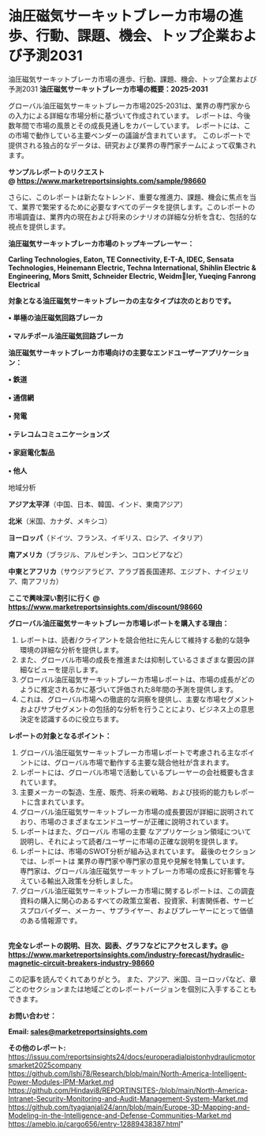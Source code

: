 # 油圧磁気サーキットブレーカ市場の進歩、行動、課題、機会、トップ企業および予測2031
油圧磁気サーキットブレーカ市場の進歩、行動、課題、機会、トップ企業および予測2031
<strong><b>油圧磁気サーキットブレーカ市場の概要：2025-2031</b></strong>

グローバル油圧磁気サーキットブレーカ市場2025-2031は、業界の専門家からの入力による詳細な市場分析に基づいて作成されています。 レポートは、今後数年間で市場の風景とその成長見通しをカバーしています。 レポートには、この市場で動作している主要ベンダーの議論が含まれています。 このレポートで提供される独占的なデータは、研究および業界の専門家チームによって収集されます。

<strong>サンプルレポートのリクエスト @ <a href=https://www.marketreportsinsights.com/sample/98660>https://www.marketreportsinsights.com/sample/98660</a></strong>

さらに、このレポートは新たなトレンド、重要な推進力、課題、機会に焦点を当て、業界で繁栄するために必要なすべてのデータを提供します。このレポートの市場調査は、業界内の現在および将来のシナリオの詳細な分析を含む、包括的な視点を提供します。

<strong>油圧磁気サーキットブレーカ市場のトップキープレーヤー：</strong>

<strong>Carling Technologies, Eaton, TE Connectivity, E-T-A, IDEC, Sensata Technologies, Heinemann Electric, Techna International, Shihlin Electric & Engineering, Mors Smitt, Schneider Electric, Weidmler, Yueqing Fanrong Electrical</strong>

<strong><b>対象となる油圧磁気サーキットブレーカの主なタイプは次のとおりです。</b></strong>

<strong>• 単極の油圧磁気回路ブレーカ<br><br>• マルチポール油圧磁気回路ブレーカ</strong>

<strong><b>油圧磁気サーキットブレーカ市場向けの主要なエンドユーザーアプリケーション：</b></strong>

<strong>• 鉄道<br><br>• 通信網<br><br>• 発電<br><br>• テレコムコミュニケーションズ<br><br>• 家庭電化製品<br><br>• 他人</strong>

 地域分析

<strong><b>アジア太平洋</b></strong>（中国、日本、韓国、インド、東南アジア）

<strong><b>北米</b></strong>（米国、カナダ、メキシコ）

<strong><b>ヨーロッパ</b></strong>（ドイツ、フランス、イギリス、ロシア、イタリア）

<strong><b>南アメリカ</b></strong>（ブラジル、アルゼンチン、コロンビアなど）

<strong><b>中東とアフリカ</b></strong>（サウジアラビア、アラブ首長国連邦、エジプト、ナイジェリア、南アフリカ）

<strong>ここで興味深い割引に行く @ <a href=https://www.marketreportsinsights.com/discount/98660>https://www.marketreportsinsights.com/discount/98660</a></strong>

<strong><b>グローバル油圧磁気サーキットブレーカ市場レポートを購入する理由：</b></strong>
<ol>
  <li>レポートは、読者/クライアントを競合他社に先んじて維持する動的な競争環境の詳細な分析を提供します。</li>
  <li>また、グローバル市場の成長を推進または抑制しているさまざまな要因の詳細なビューを提示します。</li>
  <li>グローバル油圧磁気サーキットブレーカ市場レポートは、市場の成長がどのように推定されるかに基づいて評価された8年間の予測を提供します。</li>
  <li>これは、グローバル市場への徹底的な洞察を提供し、主要な市場セグメントおよびサブセグメントの包括的な分析を行うことにより、ビジネス上の意思決定を認識するのに役立ちます。</li>
</ol>
<strong><b>レポートの対象となるポイント：</b></strong>
<ol>
  <li>グローバル油圧磁気サーキットブレーカ市場レポートで考慮される主なポイントには、グローバル市場で動作する主要な競合他社が含まれます。</li>
  <li>レポートには、グローバル市場で活動しているプレーヤーの会社概要も含まれています。</li>
  <li>主要メーカーの製造、生産、販売、将来の戦略、および技術的能力もレポートに含まれています。</li>
  <li>グローバル油圧磁気サーキットブレーカ市場の成長要因が詳細に説明されており、市場のさまざまなエンドユーザーが正確に説明されています。</li>
  <li>レポートはまた、グローバル 市場の主要 なアプリケーション領域について説明し、それによって読者/ユーザーに市場の正確な説明を提供します。</li>
  <li>レポートには、市場のSWOT分析が組み込まれています。 最後のセクションでは、レポートは 業界の専門家や専門家の意見や見解を特集しています。 専門家は、グローバル油圧磁気サーキットブレーカ市場の成長に好影響を与えている輸出入政策を分析しました。</li>
  <li>グローバル油圧磁気サーキットブレーカ市場に関するレポートは、この調査資料の購入に関心のあるすべての政策立案者、投資家、利害関係者、サービスプロバイダー、メーカー、サプライヤー、およびプレーヤーにとって価値のある情報源です。</li>
</ol><br>
<strong>完全なレポートの説明、目次、図表、グラフなどにアクセスします。@ <a href=https://www.marketreportsinsights.com/industry-forecast/hydraulic-magnetic-circuit-breakers-industry-98660>https://www.marketreportsinsights.com/industry-forecast/hydraulic-magnetic-circuit-breakers-industry-98660</a></strong>

この記事を読んでくれてありがとう。 また、アジア、米国、ヨーロッパなど、章ごとのセクションまたは地域ごとのレポートバージョンを個別に入手することもできます。

<strong><b>お問い合わせ：</b></strong>

<strong>Email: </strong><a href=mailto:sales@marketreportsinsights.com><strong>sales@marketreportsinsights.com</strong></a>

<strong>その他のレポート:</strong>
<br>
<a href=https://issuu.com/reportsinsights24/docs/europeradialpistonhydraulicmotorsmarket2025company>https://issuu.com/reportsinsights24/docs/europeradialpistonhydraulicmotorsmarket2025company</a>
<br>
<a href=https://github.com/Ishi78/Research/blob/main/North-America-Intelligent-Power-Modules-IPM-Market.md>https://github.com/Ishi78/Research/blob/main/North-America-Intelligent-Power-Modules-IPM-Market.md</a>
<br>
<a href=https://github.com/Hindavi8/REPORTINSITES-/blob/main/North-America-Intranet-Security-Monitoring-and-Audit-Management-System-Market.md>https://github.com/Hindavi8/REPORTINSITES-/blob/main/North-America-Intranet-Security-Monitoring-and-Audit-Management-System-Market.md</a>
<br>
<a href=https://github.com/tyagianjali24/ann/blob/main/Europe-3D-Mapping-and-Modeling-in-the-Intelligence-and-Defense-Communities-Market.md>https://github.com/tyagianjali24/ann/blob/main/Europe-3D-Mapping-and-Modeling-in-the-Intelligence-and-Defense-Communities-Market.md</a>
<br>
<a href=https://ameblo.jp/cargo656/entry-12889438387.html>https://ameblo.jp/cargo656/entry-12889438387.html</a>"
